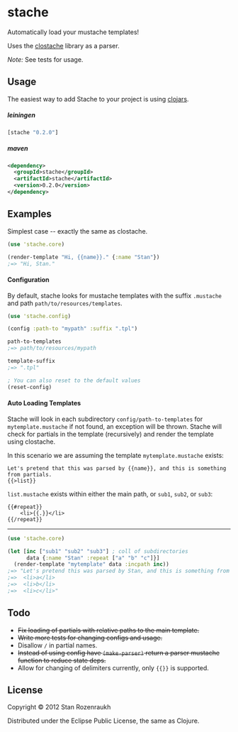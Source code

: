 # stache

Automatically load your mustache templates!

Uses the [clostache](https://github.com/fhd/clostache) library as a parser.

*Note:* See tests for usage.

## Usage

The easiest way to add Stache to your project is using [clojars](https://clojars.org/stache).

##### leiningen

```clj
[stache "0.2.0"]
```

##### maven

```xml
<dependency>
  <groupId>stache</groupId>
  <artifactId>stache</artifactId>
  <version>0.2.0</version>
</dependency>
```

## Examples

Simplest case -- exactly the same as clostache.

```clj
(use 'stache.core)

(render-template "Hi, {{name}}." {:name "Stan"})
;=> "Hi, Stan."
```

#### Configuration

By default, stache looks for mustache templates with the suffix `.mustache` and
path `path/to/resources/templates`.

```clj
(use 'stache.config)

(config :path-to "mypath" :suffix ".tpl")

path-to-templates
;=> path/to/resources/mypath

template-suffix
;=> ".tpl"

; You can also reset to the default values
(reset-config)
```

#### Auto Loading Templates

Stache will look in each subdirectory `config/path-to-templates` for `mytemplate.mustache`
if not found, an exception will be thrown.
Stache will check for partials in the template (recursively) and render
the template using clostache.

In this scenario we are assuming the template `mytemplate.mustache` exists:

```
Let's pretend that this was parsed by {{name}}, and this is something from partials.
{{>list}}
```

`list.mustache` exists within either the main path, or `sub1`, `sub2`, or `sub3`:

```
{{#repeat}}
    <li>{{.}}</li>
{{/repeat}}
```

---

```clj
(use 'stache.core)

(let [inc ["sub1" "sub2" "sub3"] ; coll of subdirectories
      data {:name "Stan" :repeat ["a" "b" "c"]}]
  (render-template "mytemplate" data :incpath inc))
;=> "Let's pretend this was parsed by Stan, and this is something from partials.
;=>  <li>a</li>
;=>  <li>b</li>
;=>  <li>c</li>"
```

## Todo

- ~~Fix loading of partials with relative paths to the main template.~~
- ~~Write more tests for changing configs and usage.~~
- Disallow `/` in partial names.
- ~~Instead of using config have `(make-parser)` return a parser mustache function to reduce state deps.~~
- Allow for changing of delimiters currently, only `{{}}` is supported.

## License

Copyright © 2012 Stan Rozenraukh

Distributed under the Eclipse Public License, the same as Clojure.
